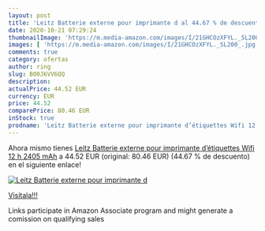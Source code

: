 ```yaml
---
layout: post
title: 'Leitz Batterie externe pour imprimante d al 44.67 % de descuento'
date: 2020-10-21 07:29:24
thumbnailImage: 'https://m.media-amazon.com/images/I/21GHCOzXFYL._SL200_.jpg'
images: [ 'https://m.media-amazon.com/images/I/21GHCOzXFYL._SL200_.jpg' ]
comments: true
category: ofertas
author: ring
slug: B00J6VV6QQ
description:
actualPrice: 44.52 EUR
currency: EUR
price: 44.52
comparePrice: 80.46 EUR
inStock: true
prodname: 'Leitz Batterie externe pour imprimante d’étiquettes Wifi 12 h 2405 mAh'
---
```


Ahora mismo tienes [Leitz Batterie externe pour imprimante d’étiquettes Wifi 12 h 2405 mAh](https://www.amazon.fr/dp/B00J6VV6QQ/?tag=tolees0d-21) a 44.52 EUR (original: 80.46 EUR) (44.67 %  de descuento) en el siguiente enlace!

[![Leitz Batterie externe pour imprimante d](https://m.media-amazon.com/images/I/21GHCOzXFYL._SL200_.jpg)](https://www.amazon.fr/dp/B00J6VV6QQ/?tag=tolees0d-21)

[Visítala!!!](https://www.amazon.fr/dp/B00J6VV6QQ/?tag=tolees0d-21)

Links participate in Amazon Associate program and might generate a comission on qualifying sales
